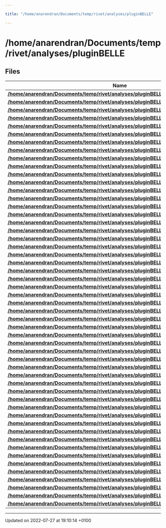 ```yaml
---

title: "/home/anarendran/Documents/temp/rivet/analyses/pluginBELLE"

---
```


# /home/anarendran/Documents/temp/rivet/analyses/pluginBELLE



## Files

| Name           |
| -------------- |
| **[/home/anarendran/Documents/temp/rivet/analyses/pluginBELLE/BELLE_2001_S4598261.cc](http://example.org/files/belle__2001__s4598261_8cc/#file-belle-2001-s4598261.cc)**  |
| **[/home/anarendran/Documents/temp/rivet/analyses/pluginBELLE/BELLE_2002_I563840.cc](http://example.org/files/belle__2002__i563840_8cc/#file-belle-2002-i563840.cc)**  |
| **[/home/anarendran/Documents/temp/rivet/analyses/pluginBELLE/BELLE_2003_I629334.cc](http://example.org/files/belle__2003__i629334_8cc/#file-belle-2003-i629334.cc)**  |
| **[/home/anarendran/Documents/temp/rivet/analyses/pluginBELLE/BELLE_2004_I668024.cc](http://example.org/files/belle__2004__i668024_8cc/#file-belle-2004-i668024.cc)**  |
| **[/home/anarendran/Documents/temp/rivet/analyses/pluginBELLE/BELLE_2005_I667712.cc](http://example.org/files/belle__2005__i667712_8cc/#file-belle-2005-i667712.cc)**  |
| **[/home/anarendran/Documents/temp/rivet/analyses/pluginBELLE/BELLE_2005_I686014.cc](http://example.org/files/belle__2005__i686014_8cc/#file-belle-2005-i686014.cc)**  |
| **[/home/anarendran/Documents/temp/rivet/analyses/pluginBELLE/BELLE_2006_I725750.cc](http://example.org/files/belle__2006__i725750_8cc/#file-belle-2006-i725750.cc)**  |
| **[/home/anarendran/Documents/temp/rivet/analyses/pluginBELLE/BELLE_2007_I723333.cc](http://example.org/files/belle__2007__i723333_8cc/#file-belle-2007-i723333.cc)**  |
| **[/home/anarendran/Documents/temp/rivet/analyses/pluginBELLE/BELLE_2007_I749358.cc](http://example.org/files/belle__2007__i749358_8cc/#file-belle-2007-i749358.cc)**  |
| **[/home/anarendran/Documents/temp/rivet/analyses/pluginBELLE/BELLE_2007_I753243.cc](http://example.org/files/belle__2007__i753243_8cc/#file-belle-2007-i753243.cc)**  |
| **[/home/anarendran/Documents/temp/rivet/analyses/pluginBELLE/BELLE_2007_I756012.cc](http://example.org/files/belle__2007__i756012_8cc/#file-belle-2007-i756012.cc)**  |
| **[/home/anarendran/Documents/temp/rivet/analyses/pluginBELLE/BELLE_2007_I756643.cc](http://example.org/files/belle__2007__i756643_8cc/#file-belle-2007-i756643.cc)**  |
| **[/home/anarendran/Documents/temp/rivet/analyses/pluginBELLE/BELLE_2008_I757220.cc](http://example.org/files/belle__2008__i757220_8cc/#file-belle-2008-i757220.cc)**  |
| **[/home/anarendran/Documents/temp/rivet/analyses/pluginBELLE/BELLE_2008_I759073.cc](http://example.org/files/belle__2008__i759073_8cc/#file-belle-2008-i759073.cc)**  |
| **[/home/anarendran/Documents/temp/rivet/analyses/pluginBELLE/BELLE_2008_I762013.cc](http://example.org/files/belle__2008__i762013_8cc/#file-belle-2008-i762013.cc)**  |
| **[/home/anarendran/Documents/temp/rivet/analyses/pluginBELLE/BELLE_2008_I764099.cc](http://example.org/files/belle__2008__i764099_8cc/#file-belle-2008-i764099.cc)**  |
| **[/home/anarendran/Documents/temp/rivet/analyses/pluginBELLE/BELLE_2008_I786560.cc](http://example.org/files/belle__2008__i786560_8cc/#file-belle-2008-i786560.cc)**  |
| **[/home/anarendran/Documents/temp/rivet/analyses/pluginBELLE/BELLE_2008_I791660.cc](http://example.org/files/belle__2008__i791660_8cc/#file-belle-2008-i791660.cc)**  |
| **[/home/anarendran/Documents/temp/rivet/analyses/pluginBELLE/BELLE_2009_I809630.cc](http://example.org/files/belle__2009__i809630_8cc/#file-belle-2009-i809630.cc)**  |
| **[/home/anarendran/Documents/temp/rivet/analyses/pluginBELLE/BELLE_2009_I810744.cc](http://example.org/files/belle__2009__i810744_8cc/#file-belle-2009-i810744.cc)**  |
| **[/home/anarendran/Documents/temp/rivet/analyses/pluginBELLE/BELLE_2009_I823878.cc](http://example.org/files/belle__2009__i823878_8cc/#file-belle-2009-i823878.cc)**  |
| **[/home/anarendran/Documents/temp/rivet/analyses/pluginBELLE/BELLE_2010_I835104.cc](http://example.org/files/belle__2010__i835104_8cc/#file-belle-2010-i835104.cc)**  |
| **[/home/anarendran/Documents/temp/rivet/analyses/pluginBELLE/BELLE_2010_I841618.cc](http://example.org/files/belle__2010__i841618_8cc/#file-belle-2010-i841618.cc)**  |
| **[/home/anarendran/Documents/temp/rivet/analyses/pluginBELLE/BELLE_2011_I878228.cc](http://example.org/files/belle__2011__i878228_8cc/#file-belle-2011-i878228.cc)**  |
| **[/home/anarendran/Documents/temp/rivet/analyses/pluginBELLE/BELLE_2011_I878990.cc](http://example.org/files/belle__2011__i878990_8cc/#file-belle-2011-i878990.cc)**  |
| **[/home/anarendran/Documents/temp/rivet/analyses/pluginBELLE/BELLE_2012_I1114749.cc](http://example.org/files/belle__2012__i1114749_8cc/#file-belle-2012-i1114749.cc)**  |
| **[/home/anarendran/Documents/temp/rivet/analyses/pluginBELLE/BELLE_2013_I1216515.cc](http://example.org/files/belle__2013__i1216515_8cc/#file-belle-2013-i1216515.cc)**  |
| **[/home/anarendran/Documents/temp/rivet/analyses/pluginBELLE/BELLE_2013_I1225975.cc](http://example.org/files/belle__2013__i1225975_8cc/#file-belle-2013-i1225975.cc)**  |
| **[/home/anarendran/Documents/temp/rivet/analyses/pluginBELLE/BELLE_2013_I1238273.cc](http://example.org/files/belle__2013__i1238273_8cc/#file-belle-2013-i1238273.cc)**  |
| **[/home/anarendran/Documents/temp/rivet/analyses/pluginBELLE/BELLE_2014_I1282602.cc](http://example.org/files/belle__2014__i1282602_8cc/#file-belle-2014-i1282602.cc)**  |
| **[/home/anarendran/Documents/temp/rivet/analyses/pluginBELLE/BELLE_2015_I1324785.cc](http://example.org/files/belle__2015__i1324785_8cc/#file-belle-2015-i1324785.cc)**  |
| **[/home/anarendran/Documents/temp/rivet/analyses/pluginBELLE/BELLE_2015_I1330289.cc](http://example.org/files/belle__2015__i1330289_8cc/#file-belle-2015-i1330289.cc)**  |
| **[/home/anarendran/Documents/temp/rivet/analyses/pluginBELLE/BELLE_2015_I1336624.cc](http://example.org/files/belle__2015__i1336624_8cc/#file-belle-2015-i1336624.cc)**  |
| **[/home/anarendran/Documents/temp/rivet/analyses/pluginBELLE/BELLE_2015_I1397632.cc](http://example.org/files/belle__2015__i1397632_8cc/#file-belle-2015-i1397632.cc)**  |
| **[/home/anarendran/Documents/temp/rivet/analyses/pluginBELLE/BELLE_2016_I1389855.cc](http://example.org/files/belle__2016__i1389855_8cc/#file-belle-2016-i1389855.cc)**  |
| **[/home/anarendran/Documents/temp/rivet/analyses/pluginBELLE/BELLE_2017_I1512299.cc](http://example.org/files/belle__2017__i1512299_8cc/#file-belle-2017-i1512299.cc)**  |
| **[/home/anarendran/Documents/temp/rivet/analyses/pluginBELLE/BELLE_2017_I1606201.cc](http://example.org/files/belle__2017__i1606201_8cc/#file-belle-2017-i1606201.cc)**  |
| **[/home/anarendran/Documents/temp/rivet/analyses/pluginBELLE/BELLE_2017_I1607562.cc](http://example.org/files/belle__2017__i1607562_8cc/#file-belle-2017-i1607562.cc)**  |
| **[/home/anarendran/Documents/temp/rivet/analyses/pluginBELLE/BELLE_2017_I1610301.cc](http://example.org/files/belle__2017__i1610301_8cc/#file-belle-2017-i1610301.cc)**  |
| **[/home/anarendran/Documents/temp/rivet/analyses/pluginBELLE/BELLE_2017_I1613517.cc](http://example.org/files/belle__2017__i1613517_8cc/#file-belle-2017-i1613517.cc)**  |
| **[/home/anarendran/Documents/temp/rivet/analyses/pluginBELLE/BELLE_2018_I1621272.cc](http://example.org/files/belle__2018__i1621272_8cc/#file-belle-2018-i1621272.cc)**  |
| **[/home/anarendran/Documents/temp/rivet/analyses/pluginBELLE/BELLE_2018_I1698390.cc](http://example.org/files/belle__2018__i1698390_8cc/#file-belle-2018-i1698390.cc)**  |
| **[/home/anarendran/Documents/temp/rivet/analyses/pluginBELLE/BELLE_2019_I1687566.cc](http://example.org/files/belle__2019__i1687566_8cc/#file-belle-2019-i1687566.cc)**  |
| **[/home/anarendran/Documents/temp/rivet/analyses/pluginBELLE/BELLE_2019_I1718551.cc](http://example.org/files/belle__2019__i1718551_8cc/#file-belle-2019-i1718551.cc)**  |
| **[/home/anarendran/Documents/temp/rivet/analyses/pluginBELLE/BELLE_2019_I1724068.cc](http://example.org/files/belle__2019__i1724068_8cc/#file-belle-2019-i1724068.cc)**  |
| **[/home/anarendran/Documents/temp/rivet/analyses/pluginBELLE/BELLE_2019_I1762826.cc](http://example.org/files/belle__2019__i1762826_8cc/#file-belle-2019-i1762826.cc)**  |
| **[/home/anarendran/Documents/temp/rivet/analyses/pluginBELLE/BELLE_2020_I1777678.cc](http://example.org/files/belle__2020__i1777678_8cc/#file-belle-2020-i1777678.cc)**  |
| **[/home/anarendran/Documents/temp/rivet/analyses/pluginBELLE/BELLE_2020_I1789775.cc](http://example.org/files/belle__2020__i1789775_8cc/#file-belle-2020-i1789775.cc)**  |
| **[/home/anarendran/Documents/temp/rivet/analyses/pluginBELLE/BELLE_2020_I1796822.cc](http://example.org/files/belle__2020__i1796822_8cc/#file-belle-2020-i1796822.cc)**  |
| **[/home/anarendran/Documents/temp/rivet/analyses/pluginBELLE/BELLE_2021_I1851126.cc](http://example.org/files/belle__2021__i1851126_8cc/#file-belle-2021-i1851126.cc)**  |
| **[/home/anarendran/Documents/temp/rivet/analyses/pluginBELLE/BELLE_2021_I1859137.cc](http://example.org/files/belle__2021__i1859137_8cc/#file-belle-2021-i1859137.cc)**  |
| **[/home/anarendran/Documents/temp/rivet/analyses/pluginBELLE/BELLE_2021_I1859517.cc](http://example.org/files/belle__2021__i1859517_8cc/#file-belle-2021-i1859517.cc)**  |






-------------------------------

Updated on 2022-07-27 at 19:10:14 +0100
